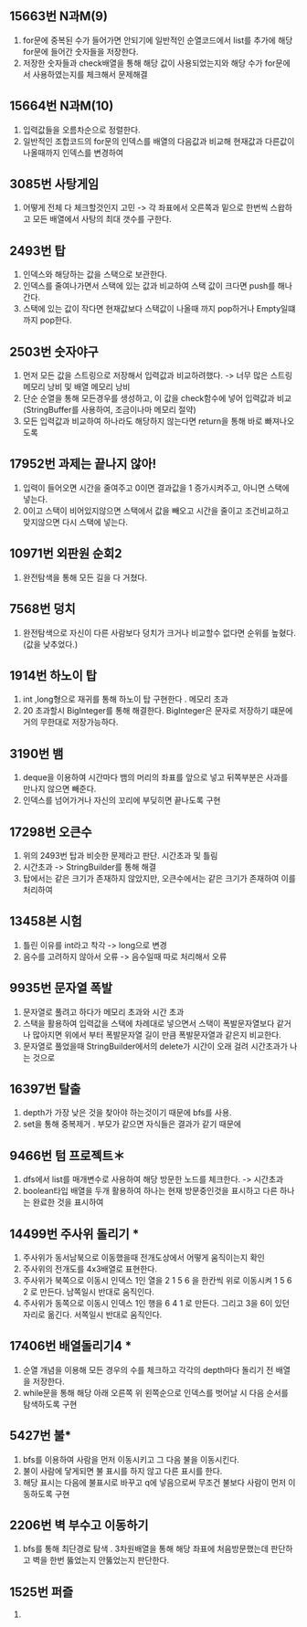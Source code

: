 15663번 N과M(9)
---
1. for문에 중복된 수가 들어가면 안되기에 일반적인 순열코드에서 list를 추가에 해당 for문에 들어간 숫자들을 저장한다.
2. 저장한 숫자들과 check배열을 통해 해당 값이 사용되었는지와 해당 수가 for문에서 사용하였는지를 체크해서 문제해결



15664번 N과M(10)
---
1. 입력값들을 오름차순으로 정렬한다.
2. 일반적인 조합코드의 for문의 인덱스를 배열의 다음값과 비교해 현재값과 다른값이 나올때까지 인덱스를 변경하여 


3085번 사탕게임
---
1. 어떻게 전체 다 체크할것인지 고민 -> 각 좌표에서 오른쪽과 밑으로 한번씩 스왑하고 모든 배열에서 사탕의 최대 갯수를 구한다.


2493번 탑
---
1. 인덱스와 해당하는 값을 스택으로 보관한다.
2. 인덱스를 줄여나가면서 스택에 있는 값과 비교하여 스택 값이 크다면 push를 해나간다.
3. 스택에 있는 값이 작다면 현재값보다 스택값이 나올때 까지 pop하거나 Empty일떄까지 pop한다.

2503번 숫자야구
---
1. 먼저 모든 값을 스트링으로 저장해서 입력값과 비교하려했다. -> 너무 많은 스트링 메모리 낭비 및 배열 메모리 낭비
2. 단순 순열을 통해 모든경우를 생성하고, 이 값을 check함수에 넣어 입력값과 비교 (StringBuffer를 사용하여, 조금이나마 메모리 절약)
3. 모든 입력값과 비교하여 하나라도 해당하지 않는다면 return을 통해 바로 빠져나오도록 


17952번 과제는 끝나지 않아!
---
1. 입력이 들어오면 시간을 줄여주고 0이면 결과값을 1 증가시켜주고, 아니면 스택에 넣는다.
2. 0이고 스택이 비어있지않으면 스택에서 값을 빼오고 시간을 줄이고 조건비교하고 맞지않으면 다시 스택에 넣는다.



10971번 외판원 순회2
---
1. 완전탐색을 통해 모든 길을 다 거쳤다.


7568번 덩치
---
1. 완전탐색으로 자신이 다른 사람보다 덩치가 크거나 비교할수 없다면 순위를 높혔다.(값을 낮추었다.)


1914번 하노이 탑
---
1. int ,long형으로 재귀를 통해 하노이 탑 구현한다 . 메모리 초과
2. 20 초과할시 BigInteger를 통해 해결한다. BigInteger은 문자로 저장하기 떄문에 거의 무한대로 저장가능하다.


3190번 뱀
---
1. deque을 이용하여 시간마다 뱀의 머리의 좌표를 앞으로 넣고 뒤쪽부분은 사과를 만나지 않으면 빼준다.
2. 인덱스를 넘어가거나 자신의 꼬리에 부딪히면 끝나도록 구현



17298번 오큰수
--- 
1. 위의 2493번 탑과 비슷한 문제라고 판단.  시간초과 및 틀림
2. 시간초과 -> StringBuilder를 통해 해결
3. 탑에서는 같은 크기가 존재하지 않았지만, 오큰수에서는 같은 크기가 존재하여 이를 처리하여 

13458본 시험
---
1. 틀린 이유를 int라고 착각 -> long으로 변경
2. 음수를 고려하지 않아서 오류 -> 음수일때 따로 처리해서 오류 

9935번 문자열 폭발
---
1. 문자열로 풀려고 하다가 메모리 초과와 시간 초과
2. 스택을 활용하여 입력값을 스택에 차례대로 넣으면서 스택이 폭발문자열보다 같거나 많아지면 위에서 부터 폭발문자열 길이 만큼 폭발문자열과 같은지 비교한다.
3. 문자열로 풀었을때 StringBuilder에서의 delete가 시간이 오래 걸려 시간초과가 나는 것으로  

16397번 탈출
---
1. depth가 가장 낮은 것을 찾아야 하는것이기 때문에 bfs를 사용. 
2. set을 통해 중복제거 . 부모가 같으면 자식들은 결과가 같기 때문에


9466번 텀 프로젝트＊
---
1. dfs에서 list를 매개변수로 사용하여 해당 방문한 노드를 체크한다. -> 시간초과
2. boolean타입 배열을 두개 활용하여 하나는 현재 방문중인것을 표시하고 다른 하나는 완료한 것을 표시하여 


14499번 주사위 돌리기 *
---
1. 주사위가 동서남북으로 이동했을때 전개도상에서 어떻게 움직이는지 확인 
2. 주사위의 전개도를 4x3배열로 표현한다.
3. 주사위가 북쪽으로 이동시 인덱스 1인 열을 2 1 5 6 을 한칸씩 위로 이동시켜 1 5 6 2 로 만든다. 남쪽일시 반대로 움직인다.
4. 주사위가 동쪽으로 이동시 인덱스 1인 행을 6 4 1 로 만든다. 그리고 3을 6이 있던 자리로 옮긴다. 서쪽일시 반대로 움직인다.

17406번 배열돌리기4 *
---
1. 순열 개념을 이용해 모든 경우의 수를 체크하고 각각의 depth마다 돌리기 전 배열을 저장한다.
2. while문을 통해 해당 아래 오른쪽 위 왼쪽순으로 인덱스를 벗어날 시 다음 순서를 탐색하도록 구현


5427번 불*
---
1. bfs를 이용하여 사람을 먼저 이동시키고 그 다음 불을 이동시킨다.
2. 불이 사람에 닿게되면 불 표시를 하지 않고 다른 표시를 한다. 
3. 해당 표시는 다음에 불표시로 바꾸고 q에 넣음으로써 무조건 불보다 사람이 먼저 이동하도록 구현


2206번 벽 부수고 이동하기
---
1. bfs를 통해 최단경로 탐색 . 3차원배열을 통해 해당 좌표에 처음방문했는데 판단하고 벽을 한번 뚫었는지 안뚫었는지 판단한다.

1525번 퍼즐
---
1. 
